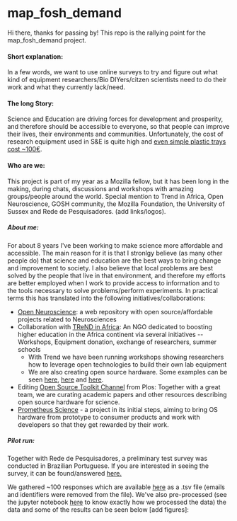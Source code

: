 # map_fosh_demand

Hi there, thanks for passing by! This repo is the rallying point for the map_fosh_demand project.

#### Short explanation:
In a few words, we want to use online surveys to try and figure out what kind of equipment researchers/Bio DIYers/citzen scientists need to do their work and what they currently lack/need.

#### The long Story:
Science and Education are driving forces for development and prosperity, and therefore should be accessible to everyone, so that people can improve their lives, their environments and communities. Unfortunately, the cost of research equipment used in S&E is quite high and [even simple plastic trays cost ~100€](https://www.fishersci.com/us/en/products/I9C8L3J8/microtube-racks.html).


#### Who are we:
This project is part of my year as a Mozilla fellow, but it has been long in the making, during chats, discussions and workshops with amazing groups/people around the world. Special mention to Trend in Africa, Open Neuroscience, GOSH community, the Mozilla Foundation, the University of Sussex and Rede de Pesquisadores. (add links/logos).

##### About me:
For about 8 years I've been working to make science more affordable and accessible. The main reason for it is that I stronlgy believe (as many other people do) that science and education are the best ways to bring change and improvement to society. I also believe that local problems are best solved by the people that live in that environment, and therefore my efforts are better employed when I work to provide access to information and to the tools necessary to solve problems/perform experiments. In practical terms this has translated into the following initiatives/collaborations:

 - [Open Neuroscience](openeuroscience.com): a web repository with open source/affordable projects related to Neurosciences
 - Collaboration with [TReND in Africa](trendinafrica.org): An NGO dedicated to boosting higher education in the Africa continent via several initiatives -- Workshops, Equipment donation, exchange of researchers, summer schools
    - With Trend we have been running workshops showing researchers how to leverage open technologies to build their own lab equipment
    - We are also creating open source hardware. Some examples can be seen [here](github.com/amchagas/flypi), [here](github.com/badenlab/spikeling) and [here](github.com/badenlab/openspritzer).
 - Editing [Open Source Toolkit Channel](https://channels.plos.org/open-source-toolkit) from Plos: Together with a great team, we are curating academic papers and other resources describing open source hardware for science.
 - [Prometheus Science](www.prometheus-science.com) - a project in its initial steps, aiming to bring OS hardware from prototype to consumer products and work with developers so that they get rewarded by their work.

##### Pilot run:
Together with Rede de Pesquisadores, a preliminary test survey was conducted in Brazilian Portuguese. If you are interested in seeing the survey, it can be found/answered [here.](https://docs.google.com/forms/d/e/1FAIpQLSf_yXgl40EK9NRDiKN9UCxgZykL1ZCE5wJjjhNO4hxmth8umw/viewform?c=0&w=1)

We gathered ~100 responses which are available [here](https://github.com/amchagas/map_fosh_demand/blob/master/survey/answers/RdP_FOSH_20180923_form_responses_1.tsv) as a .tsv file (emails and identifiers were removed from the file). We've also pre-processed (see the jupyter notebook [here](https://github.com/amchagas/map_fosh_demand/blob/master/survey/code/basic_overview.ipynb) to know exactly how we processed the data) the data and some of the results can be seen below [add figures]: 
